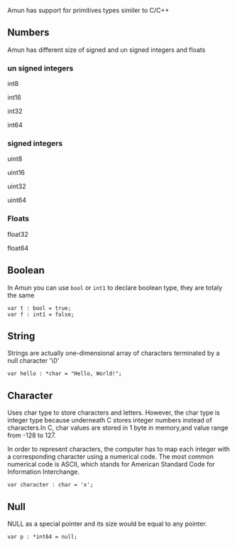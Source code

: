 Amun has support for primitives types similer to C/C++

## Numbers

Amun has different size of signed and un signed integers and floats

### un signed integers

int8

int16

int32

int64

### signed integers

uint8

uint16

uint32

uint64

### Floats

float32

float64

## BooIean

In Amun you can use `bool` or `int1` to declare boolean type, they are totaly the same

```
var t : bool = true;
var f : int1 = false;
```

## String

Strings are actually one-dimensional array of characters terminated by a null character '\0'

```
var hello : *char = "Hello, World!";
```

## Character

Uses char type to store characters and letters. However, the char type is integer type because underneath C stores integer numbers instead of characters.In C, char values are stored in 1 byte in memory,and value range from -128 to 127.

In order to represent characters, the computer has to map each integer with a corresponding character using a numerical code. The most common numerical code is ASCII, which stands for American Standard Code for Information Interchange.

```
var character : char = 'x';
```

## Null

NULL as a special pointer and its size would be equal to any pointer.

```
var p : *int64 = null;
```